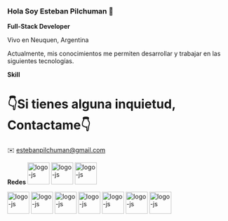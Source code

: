 ### Hola Soy Esteban Pilchuman 👋


<b>Full-Stack Developer</b>

<a>Vivo en Neuquen, Argentina </a>

<a>Actualmente, mis conocimientos me permiten desarrollar y trabajar en las siguientes tecnologías.</a>

<b>Skill</b>


<H1>👇Si tienes alguna inquietud, Contactame👇</H1>

✉️ estebanpilchuman@gmail.com

<b>Redes </b>
<a href="https://nodejs.org/en/" target="_blank" rel="noreferrer"><img   alt="logo-js" src="https://res.cloudinary.com/ddroxn7iv/image/upload/v1662985527/Repositorio/gmail-small_qtecee.png" height="50" width="50"></a>
<a href="https://nodejs.org/en/](https://www.linkedin.com/in/esteban-pilchuman-878bb021a/" target="_blank" rel="noreferrer"><img   alt="logo-js" src="https://res.cloudinary.com/ddroxn7iv/image/upload/v1662985505/Repositorio/linkedin-small_ulvnlb.png" height="50" width="50"></a>
<a href="https://nodejs.org/en/" target="_blank" rel="noreferrer"><img   alt="logo-js" src="https://res.cloudinary.com/ddroxn7iv/image/upload/v1662985506/Repositorio/discord-small_zxdumb.png" height="50" width="50"></a>


<p align="left">
<a href="https://nodejs.org/en/" target="_blank" rel="noreferrer"><img   alt="logo-js" src="https://res.cloudinary.com/ddroxn7iv/image/upload/v1662985507/Repositorio/node-small_tvf36p.png" height="50" width="50"></a>
<a href="https://reactjs.org/" target="_blank" rel="noreferrer"><img alt="logo-js" src="https://res.cloudinary.com/ddroxn7iv/image/upload/v1662985509/Repositorio/React-small_b8kikx.png" height="50" width="50"></a>
<a href="https://redux.js.org/" target="_blank" rel="noreferrer"><img alt="logo-js" src="https://res.cloudinary.com/ddroxn7iv/image/upload/v1662985508/Repositorio/Redux-small_gbwygr.png" height="50" width="50"></a>
<a href="https://developer.mozilla.org/en-US/docs/Web/JavaScript" target="_blank" rel="noreferrer"><img alt="logo-js" src="https://res.cloudinary.com/ddroxn7iv/image/upload/v1662985504/Repositorio/JavaScrip-small_hrfkhu.png" height="50" width="50"></a>
<a href="https://www.postgresql.org/" target="_blank" rel="noreferrer"><img alt="logo-js" src="https://res.cloudinary.com/ddroxn7iv/image/upload/v1663069080/Repositorio/PostgreSQL-small_rtkhyc.png" height="50" width="50"></a>
  <a href="https://developer.mozilla.org/en-US/docs/Glossary/HTML5" target="_blank" rel="noreferrer"><img alt="logo-js" src="https://res.cloudinary.com/ddroxn7iv/image/upload/v1663069078/Repositorio/html5-small_m6oqsw.png" height="50" width="50"></a>
  <a href="https://www.w3.org/TR/CSS/#css" target="_blank" rel="noreferrer"><img alt="logo-js" src="https://res.cloudinary.com/ddroxn7iv/image/upload/v1663069078/Repositorio/Css3-small_b7zkc1.png" height="50" width="50"></a>
  </p>


  
